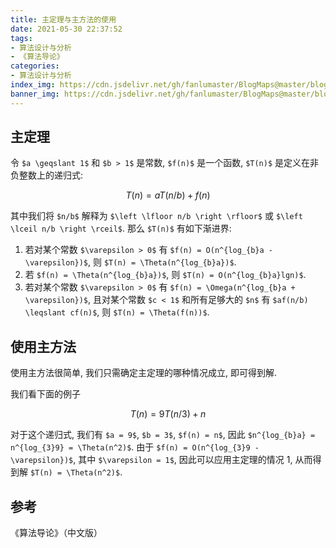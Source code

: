 ```yaml
---
title: 主定理与主方法的使用
date: 2021-05-30 22:37:52
tags:
- 算法设计与分析
- 《算法导论》
categories:
- 算法设计与分析
index_img: https://cdn.jsdelivr.net/gh/fanlumaster/BlogMaps@master/blogs/pictures/20210527222847.png
banner_img: https://cdn.jsdelivr.net/gh/fanlumaster/BlogMaps@master/blogs/pictures/20210527222847.png
---
```


## 主定理

令 `$a \geqslant 1$` 和 `$b > 1$` 是常数, `$f(n)$` 是一个函数, `$T(n)$` 是定义在非负整数上的递归式:

$$T(n) = aT(n/b) + f(n)$$

其中我们将 `$n/b$` 解释为 `$\left \lfloor n/b \right \rfloor$` 或 `$\left \lceil n/b \right \rceil$`. 那么 `$T(n)$` 有如下渐进界:

1. 若对某个常数 `$\varepsilon > 0$` 有 `$f(n) = O(n^{log_{b}a - \varepsilon})$`, 则 `$T(n) = \Theta(n^{log_{b}a})$`.
2. 若 `$f(n) = \Theta(n^{log_{b}a})$`, 则 `$T(n) = O(n^{log_{b}a}lgn)$`.
3. 若对某个常数 `$\varepsilon > 0$` 有 `$f(n) = \Omega(n^{log_{b}a + \varepsilon})$`, 且对某个常数 `$c < 1$` 和所有足够大的 `$n$` 有 `$af(n/b) \leqslant cf(n)$`, 则 `$T(n) = \Theta(f(n))$`.

## 使用主方法

使用主方法很简单, 我们只需确定主定理的哪种情况成立, 即可得到解.

我们看下面的例子

$$T(n) = 9T(n/3) + n$$

对于这个递归式, 我们有 `$a = 9$`, `$b = 3$`, `$f(n) = n$`, 因此 `$n^{log_{b}a} = n^{log_{3}9} = \Theta(n^2)$`. 由于 `$f(n) = O(n^{log_{3}9 - \varepsilon})$`, 其中 `$\varepsilon = 1$`, 因此可以应用主定理的情况 1, 从而得到解 `$T(n) = \Theta(n^2)$`.

## 参考

《算法导论》（中文版）